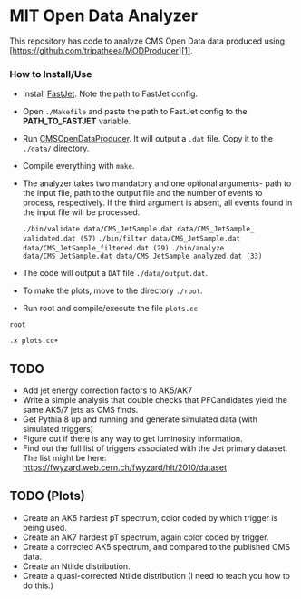 # MIT Open Data Analyzer

This repository has code to analyze CMS Open Data data produced using [https://github.com/tripatheea/MODProducer][1].

### How to Install/Use
 - Install [FastJet][2]. Note the path to FastJet config. 
 - Open `./Makefile` and paste the path to FastJet config to the **PATH\_TO\_FASTJET** variable.
 - Run [CMSOpenDataProducer][3]. It will output a `.dat` file. Copy it to the `./data/` directory.
 - Compile everything with `make`.
 - The analyzer takes two mandatory and one optional arguments- path to the input file, path to the output file and the number of events to process, respectively. If the third argument is absent, all events found in the input file will be processed.

   ``./bin/validate data/CMS_JetSample.dat data/CMS_JetSample_ validated.dat (57)``
   ``./bin/filter data/CMS_JetSample.dat data/CMS_JetSample_filtered.dat (29)``
   ``./bin/analyze data/CMS_JetSample.dat data/CMS_JetSample_analyzed.dat (33)``

 - The code will output a `DAT` file `./data/output.dat`.
 - To make the plots, move to the directory `./root`.
 - Run root and compile/execute the file `plots.cc`

  ``root ``

  ``.x plots.cc+`` 

## TODO
- Add jet energy correction factors to AK5/AK7
- Write a simple analysis that double checks that PFCandidates yield the same AK5/7 jets as CMS finds.
- Get Pythia 8 up and running and generate simulated data (with simulated triggers)
- Figure out if there is any way to get luminosity information.
- Find out the full list of triggers associated with the Jet primary dataset.  The list might be here:  https://fwyzard.web.cern.ch/fwyzard/hlt/2010/dataset 

## TODO (Plots)
- Create an AK5 hardest pT spectrum, color coded by which trigger is being used.
- Create an AK7 hardest pT spectrum, again color coded by trigger.
- Create a corrected AK5 spectrum, and compared to the published CMS data.
- Create an Ntilde distribution.
- Create a quasi-corrected Ntilde distribution (I need to teach you how to do this.)


[1]: https://github.com/tripatheea/MODProducer
[2]: http://www.fastjet.fr/
[3]: https://github.com/tripatheea/MODProducer
